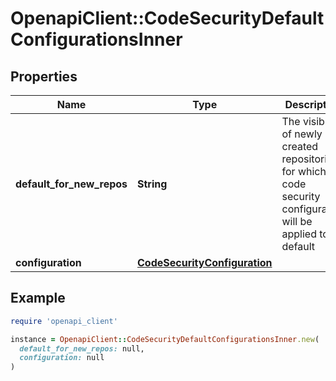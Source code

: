# OpenapiClient::CodeSecurityDefaultConfigurationsInner

## Properties

| Name | Type | Description | Notes |
| ---- | ---- | ----------- | ----- |
| **default_for_new_repos** | **String** | The visibility of newly created repositories for which the code security configuration will be applied to by default | [optional] |
| **configuration** | [**CodeSecurityConfiguration**](CodeSecurityConfiguration.md) |  | [optional] |

## Example

```ruby
require 'openapi_client'

instance = OpenapiClient::CodeSecurityDefaultConfigurationsInner.new(
  default_for_new_repos: null,
  configuration: null
)
```

